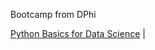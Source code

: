 Bootcamp from DPhi

[Python Basics for Data Science](https://github.com/Mahendra687/Python-Basics-for-Data-Science) | 
